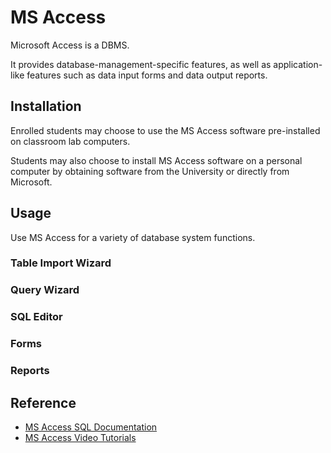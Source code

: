 # MS Access

Microsoft Access is a DBMS.

It provides database-management-specific features, as well as application-like features such as data input forms and data output reports.

## Installation

Enrolled students may choose to use the MS Access software pre-installed on classroom lab computers.

Students may also choose to install MS Access software on a personal computer by obtaining software from the University or directly from Microsoft.

## Usage

Use MS Access for a variety of database system functions.

### Table Import Wizard

### Query Wizard

### SQL Editor

### Forms

### Reports

## Reference

+ [MS Access SQL Documentation](https://msdn.microsoft.com/en-us/library/office/ff841692.aspx)
+ [MS Access Video Tutorials](https://www.youtube.com/view_play_list?p=4DD96CF7EF8C1955)

